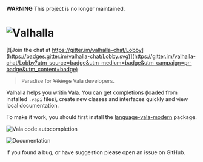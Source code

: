 **WARNING** This project is no longer maintained.

# ![V](https://zestedesavoir.com/media/galleries/487/2178d643-9e42-4f94-932c-b38cc4733055.png.60x60_q95_crop.png)alhalla

[![Join the chat at https://gitter.im/valhalla-chat/Lobby](https://badges.gitter.im/valhalla-chat/Lobby.svg)](https://gitter.im/valhalla-chat/Lobby?utm_source=badge&utm_medium=badge&utm_campaign=pr-badge&utm_content=badge)

> Paradise for ~~Vikings~~ Vala developers.

Valhalla helps you writin Vala. You can get completions (loaded from installed `.vapi` files), create new classes and interfaces quickly and view local documentation.

To make it work, you should first install the [language-vala-modern](https://atom.io/packages/language-vala-modern) package.

![Vala code autocompletion](https://framapic.org/fO9WNcBbybqD/fbCmOsHPXf9M)

![Documentation](https://github.com/Bat41/valhalla/blob/master/doc.png?raw=true)

If you found a bug, or have suggestion please open an issue on GitHub.
